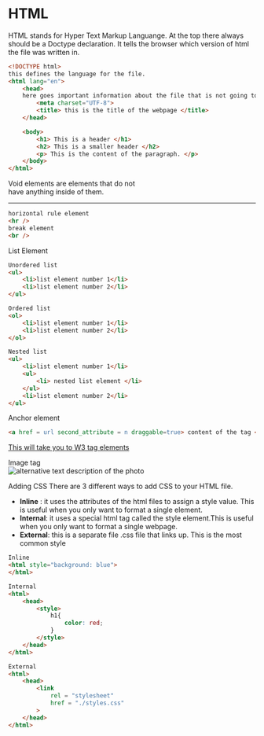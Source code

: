 <h1> HTML </h1>
HTML stands for Hyper Text Markup Languange.
At the top there always should be a Doctype declaration. It tells the browser which version of html the file was written in.
<!DOCTYPE html>

```html
<!DOCTYPE html>
this defines the language for the file.
<html lang="en">
    <head> 
    here goes important information about the file that is not going to be displayed to the user.
        <meta charset="UTF-8">
        <title> this is the title of the webpage </title>
    </head>

    <body>
        <h1> This is a header </h1>
        <h2> This is a smaller header </h2>
        <p> This is the content of the paragraph. </p>
    </body>
</html>
```

Void elements are elements that do not <br />
have anything inside of them.
<hr />

```html
horizontal rule element
<hr />
break element 
<br />
```
List Element
```html
Unordered list
<ul>
    <li>list element number 1</li>
    <li>list element number 2</li>
</ul>

Ordered list
<ol>
    <li>list element number 1</li>
    <li>list element number 2</li>
</ol>

Nested list
<ul>
    <li>list element number 1</li>
    <ul>
        <li> nested list element </li>
    </ul>
    <li>list element number 2</li>
</ul>
```
Anchor element
```html
<a href = url second_attribute = n draggable=true> content of the tag </a>
```
<a href = https://www.w3schools.com/tags/ second_attribute = n draggable=true> This will take you to W3 tag elements </a>

Image tag
<br>
<img src=url alt="alternative text description of the photo"/>

Adding CSS
There are 3 different ways to add CSS to your HTML file.
* **Inline** : it uses the attributes of the html files to assign a style value. This is useful when you only want to format a single element.
* **Internal**: it uses a special html tag called the style element.This is useful when you only want to format a single webpage.
* **External**: this is a separate file .css file that links up. This is the most common style
```html
Inline
<html style="background: blue">
</html>

Internal
<html>
    <head>
        <style>
            h1{
                color: red;
            }
        </style>
    </head>
</html>

External
<html>
    <head>
        <link
            rel = "stylesheet"
            href = "./styles.css"
        >
    </head>
</html>
```
